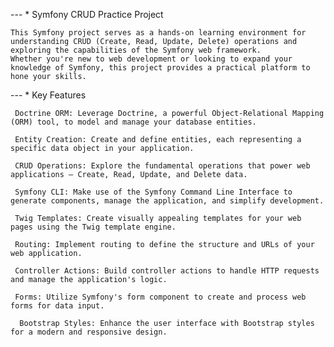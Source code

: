  --- * Symfony CRUD Practice Project

    This Symfony project serves as a hands-on learning environment for understanding CRUD (Create, Read, Update, Delete) operations and exploring the capabilities of the Symfony web framework.
    Whether you're new to web development or looking to expand your knowledge of Symfony, this project provides a practical platform to hone your skills.


   --- * Key Features

     Doctrine ORM: Leverage Doctrine, a powerful Object-Relational Mapping (ORM) tool, to model and manage your database entities.

     Entity Creation: Create and define entities, each representing a specific data object in your application.

     CRUD Operations: Explore the fundamental operations that power web applications – Create, Read, Update, and Delete data.

     Symfony CLI: Make use of the Symfony Command Line Interface to generate components, manage the application, and simplify development.

     Twig Templates: Create visually appealing templates for your web pages using the Twig template engine.

     Routing: Implement routing to define the structure and URLs of your web application.

     Controller Actions: Build controller actions to handle HTTP requests and manage the application's logic.

     Forms: Utilize Symfony's form component to create and process web forms for data input.
     
      Bootstrap Styles: Enhance the user interface with Bootstrap styles for a modern and responsive design.

